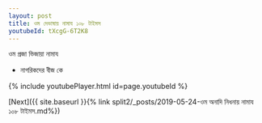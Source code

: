 ```yaml
---
layout: post
title: ওম দেভাষায় নামায ১০৮ টাইমস
youtubeId: tXcgG-6T2K8
---
```

 
 
 ওম প্রজা ভিজায়া নামায  
 
 -  নাগরিকদের বীজ কে 
 
  
 
  
 
 
 
 
 
 


{% include youtubePlayer.html id=page.youtubeId %}
 
[Next]({{ site.baseurl }}{% link  split2/_posts/2019-05-24-ওম অনাদি নিধনায় নামায  ১০৮ টাইমস.md%})
 
